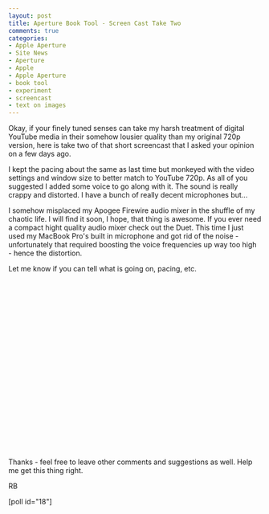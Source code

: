 ```yaml
---
layout: post
title: Aperture Book Tool - Screen Cast Take Two
comments: true
categories:
- Apple Aperture
- Site News
- Aperture
- Apple
- Apple Aperture
- book tool
- experiment
- screencast
- text on images
---
```

Okay, if your finely tuned senses can take my harsh treatment of digital YouTube media in their somehow lousier quality than my original 720p version, here is take two of that short screencast that I asked your opinion on a few days ago.

I kept the pacing about the same as last time but monkeyed with the video settings and window size to better match to YouTube 720p. As all of you suggested I added some voice to go along with it. The sound is really crappy and distorted. I have a bunch of really decent microphones but...

I somehow misplaced my Apogee Firewire audio mixer in the shuffle of my chaotic life. I will find it soon, I hope, that thing is awesome. If you ever need a compact hight quality audio mixer check out the Duet. This time I just used my MacBook Pro's built in microphone and got rid of the noise - unfortunately that required boosting the voice frequencies up way too high - hence the distortion.

Let me know if you can tell what is going on, pacing, etc.

<object classid="clsid:d27cdb6e-ae6d-11cf-96b8-444553540000" width="560" height="340" codebase="http://download.macromedia.com/pub/shockwave/cabs/flash/swflash.cab#version=6,0,40,0"><param name="allowFullScreen" value="true" /><param name="allowscriptaccess" value="always" /><param name="src" value="http://www.youtube.com/v/RNuumL3BOE0&amp;hl=en_US&amp;fs=1&amp;hd=1" /><param name="allowfullscreen" value="true" /><embed type="application/x-shockwave-flash" width="560" height="340" src="http://www.youtube.com/v/RNuumL3BOE0&amp;hl=en_US&amp;fs=1&amp;hd=1" allowscriptaccess="always" allowfullscreen="true"></embed></object>

Thanks - feel free to leave other comments and suggestions as well. Help me get this thing right.

RB

[poll id="18"] 